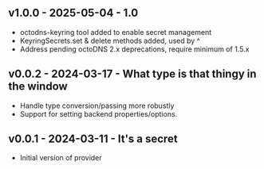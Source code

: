 ## v1.0.0 - 2025-05-04 - 1.0

* octodns-keyring tool added to enable secret management
* KeyringSecrets.set & delete methods added, used by ^
* Address pending octoDNS 2.x deprecations, require minimum of 1.5.x

## v0.0.2 - 2024-03-17 - What type is that thingy in the window

* Handle type conversion/passing more robustly
* Support for setting backend properties/options.

## v0.0.1 - 2024-03-11 - It's a secret

* Initial version of provider
